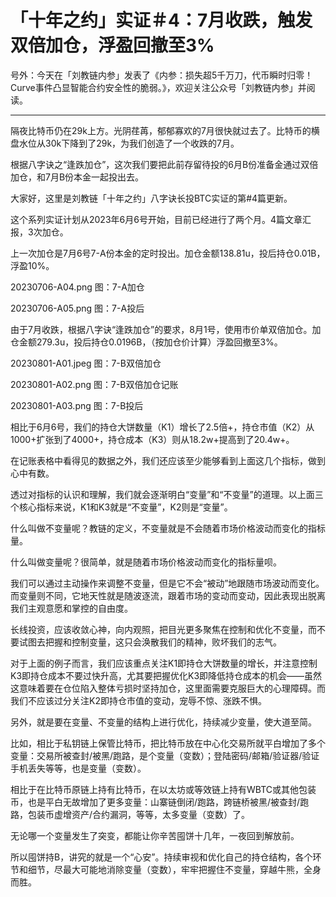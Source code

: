# 「十年之约」实证＃4：7月收跌，触发双倍加仓，浮盈回撤至3% 


号外：今天在「刘教链内参」发表了《内参：损失超5千万刀，代币瞬时归零！Curve事件凸显智能合约安全性的脆弱。》，欢迎关注公众号「刘教链内参」并阅读。

---

隔夜比特币仍在29k上方。光阴荏苒，郁郁寡欢的7月很快就过去了。比特币的横盘水位从30k下降到了29k，为我们创造了一个收跌的7月。

根据八字诀之“逢跌加仓”，这次我们要把此前存留待投的6月B份准备金通过双倍加仓，和7月B份本金一起投出去。

大家好，这里是刘教链「十年之约」八字诀长投BTC实证的第#4篇更新。

这个系列实证计划从2023年6月6号开始，目前已经进行了两个月。4篇文章汇报，3次加仓。

上一次加仓是7月6号7-A份本金的定时投出。加仓金额138.81u，投后持仓0.01B，浮盈10%。

20230706-A04.png
图：7-A加仓

20230706-A05.png
图：7-A投后

由于7月收跌，根据八字诀“逢跌加仓”的要求，8月1号，使用市价单双倍加仓。加仓金额279.3u，投后持仓0.0196B，（按加仓价计算）浮盈回撤至3%。

20230801-A01.jpeg
图：7-B双倍加仓

20230801-A02.png
图：7-B双倍加仓记账

20230801-A03.png
图：7-B投后

相比于6月6号，我们的持仓大饼数量（K1）增长了2.5倍+，持仓市值（K2）从1000+扩张到了4000+，持仓成本（K3）则从18.2w+提高到了20.4w+。

在记账表格中看得见的数据之外，我们还应该至少能够看到上面这几个指标，做到心中有数。

透过对指标的认识和理解，我们就会逐渐明白“变量”和“不变量”的道理。以上面三个核心指标来说，K1和K3就是“不变量”，K2则是“变量”。

什么叫做不变量呢？教链的定义，不变量就是不会随着市场价格波动而变化的指标量。

什么叫做变量呢？很简单，就是随着市场价格波动而变化的指标量呗。

我们可以通过主动操作来调整不变量，但是它不会“被动”地跟随市场波动而变化。而变量则不同，它地天性就是随波逐流，跟着市场的变动而变动，因此表现出脱离我们主观意愿和掌控的自由度。

长线投资，应该收敛心神，向内观照，把目光更多聚焦在控制和优化不变量，而不要试图去把握和控制变量，这只会涣散我们的精神，败坏我们的志气。

对于上面的例子而言，我们应该重点关注K1即持仓大饼数量的增长，并注意控制K3即持仓成本不要过快升高，尤其要把握优化K3即降低持仓成本的机会——虽然这意味着要在仓位陷入整体亏损时坚持加仓，这里面需要克服巨大的心理障碍。而我们不应该过分关注K2即持仓市值的变动，宠辱不惊、涨跌不惧。

另外，就是要在变量、不变量的结构上进行优化，持续减少变量，使大道至简。

比如，相比于私钥链上保管比特币，把比特币放在中心化交易所就平白增加了多个变量：交易所被查封/被黑/跑路，是个变量（变数）；登陆密码/邮箱/验证器/验证手机丢失等等，也是变量（变数）。

相比于在比特币原链上持有比特币，在以太坊或等效链上持有WBTC或其他包装币，也是平白无故增加了更多变量：山寨链倒闭/跑路，跨链桥被黑/被查封/跑路，包装币虚增资产/合约漏洞，等等，太多变量（变数）了。

无论哪一个变量发生了突变，都能让你辛苦囤饼十几年，一夜回到解放前。

所以囤饼持B，讲究的就是一个“心安”。持续审视和优化自己的持仓结构，各个环节和细节，尽最大可能地消除变量（变数），牢牢把握住不变量，穿越牛熊，全身而胜。

